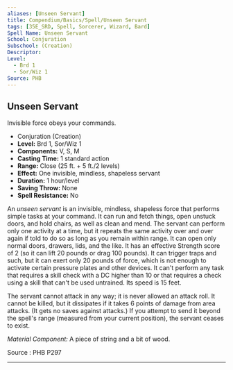 ```yaml
---
aliases: [Unseen Servant]
title: Compendium/Basics/Spell/Unseen Servant
tags: [35E_SRD, Spell, Sorcerer, Wizard, Bard]
Spell Name: Unseen Servant
School: Conjuration
Subschool: (Creation)
Descriptor: 
Level:
  - Brd 1
  - Sor/Wiz 1
Source: PHB
---
```



## Unseen Servant

Invisible force obeys your commands.

*   Conjuration (Creation)
*   **Level:** Brd 1, Sor/Wiz 1
*   **Components:** V, S, M
*   **Casting Time:** 1 standard action
*   **Range:** Close (25 ft. + 5 ft./2 levels)
*   **Effect:** One invisible, mindless, shapeless servant
*   **Duration:** 1 hour/level
*   **Saving Throw:** None
*   **Spell Resistance:** No

<p>An <i>unseen servant</i> is an invisible, mindless, shapeless force that performs simple tasks at your command. It can run and fetch things, open unstuck doors, and hold chairs, as well as clean and mend. The servant can perform only one activity at a time, but it repeats the same activity over and over again if told to do so as long as you remain within range. It can open only normal doors, drawers, lids, and the like. It has an effective Strength score of 2 (so it can lift 20 pounds or drag 100 pounds). It can trigger traps and such, but it can exert only 20 pounds of force, which is not enough to activate certain pressure plates and other devices. It can't perform any task that requires a skill check with a DC higher than 10 or that requires a check using a skill that can't be used untrained. Its speed is 15 feet.</p><p>The servant cannot attack in any way; it is never allowed an attack roll. It cannot be killed, but it dissipates if it takes 6 points of damage from area attacks. (It gets no saves against attacks.) If you attempt to send it beyond the spell's range (measured from your current position), the servant ceases to exist.</p><p><i>Material Component:</i> A piece of string and a bit of wood.</p>

Source : PHB P297

---
